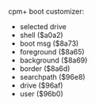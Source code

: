 
cpm+ boot customizer:
  - selected drive
  - shell      ($a0a2)
  - boot msg   ($8a73)
  - foreground ($8a65)
  - background ($8a69)
  - border     ($8a6d)
  - searchpath ($96e8)
  - drive      ($96af)
  - user       ($96b0)
